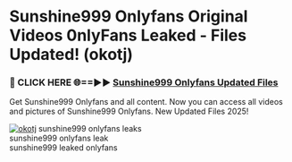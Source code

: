 # Sunshine999 Onlyfans Original Videos 0nlyFans Leaked - Files Updated! (okotj)

<h3>🔴 CLICK HERE 🌐==►► <a href="https://tinyurl.com/2jnfzry5" rel="nofollow">Sunshine999 Onlyfans Updated Files</a></h3>

Get Sunshine999 Onlyfans and all content. Now you can access all videos and pictures of Sunshine999 Onlyfans. New Updated Files 2025!

[![okotj](https://i.imgur.com/GyGTBgg.gif)](https://tinyurl.com/2jnfzry5)
sunshine999 onlyfans leaks<br>
sunshine999 onlyfans leak<br>
sunshine999 leaked onlyfans